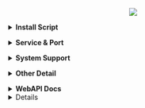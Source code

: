 
<p align="center">
<img src="https://readme-typing-svg.herokuapp.com?color=red&center=true&vCenter=true&lines=OS+PROJECT+[TUNELING]" />
</p>

<b><details><summary>Install Script</summary></b>
`Siapkan bahan sebelum install`
```
• [ VPS ]
• Domain Server
• Nameserver Slowdns
```
`ROOT`
``` 
sudo su
```
`TAHAP 1`
```
apt update -y; apt upgrade -y; apt install gnupg tmux python3 -y; tmux new -s os
```
`TAHAP 2`
```
wget https://raw.githubusercontent.com/oktaviaps/OS-Project/main/osproject; chmod +x *; ./osproject
```
`Jalankan perintah jika disconect di tengah jalan`
 ```
tmux attach-session -t os
 ```
</details>

<b><details><summary>Service & Port</summary></b> 
 <p align="center">

`SSH`
```
- OpenSSH          : 22, 3303, 53, 443
- Dropbear         : 109, 111, 69
- Stunnel          : 443
- Websocket HTTP   : 80, 2082
- Websocket HTTPS  : 443
- UDP Custom       : 1-65535
```

`NoobZVPN'S`
```
TCP STD / HTTP     : 8080
TCP SSL / HTTPS    : 8443
```

`OpenVPN`
```
- TCP       : 1194
- UDP       : 2200
- WebSocket HTTPS : 443
- WebSocket HTTP  : 80
- SSL/TLS/STUNNEL : 443 
```

`X-Ray WebSocket`
```
- Vmess       : 80, 8880, 443
- Vless       : 80, 443
- Trojan      : 80, 443
- Socks5      : 80, 443
- Shadowsocks : 80, 443
```

`X-Ray HTTP UPGRADE`
```
- Vmess  : 443, 80
- Vless  : 443, 80
- Trojan : 443, 80
```

`X-Ray Split HTTP`
```
- Vmess  : 443, 80
- Vless  : 443, 80
- Trojan : 443, 80
```

`Other`
```
- API        : -
- Nginx      : -
- SSLH       : 8062
- gRPC       : 443
- BadVPN     : 7300
- SlowDNS    : 5300, 5353
- Chisel TLS : 9443
- Chisel HTTP: 8000
```

`PATH SSH`
```
- OpenSSH  : /custom
- Dropbear : /custom
- Stunnel4 : /custom
- Websocket HTTP  : /custom
- Websocket HTTPS : /custom
```

`PATH NoobZVPN'S`
```
TCP STD / HTTP  : /custom | /noobz
TCP SSL / HTTPS : /custom | /noobz
```

`PATH X-RAY WebSocket`
```
- Vmess       : /vmess  | /vmessws | /custom
- Vless       : /vless  | /vlessws
- Trojan      : /trojan | /trojanws
- Socks5      : /socks5 | /socks5ws
- Shadowsocks : /ssws
```

`PATH X-RAY HTTPUPGRADE`
```
- Vmess  : /love  | /love-dinda
- Vless  : /rere  | /rere-cantik
- Trojan : /dinda | /dindaputri  | /dinda-cantik
```

`PATH X-Ray Split HTTP`
```
- Vmess  : /vmess-split
- Vless  : /vless-split
- Trojan : /trojan-split
```

`Core All Service`
```
- Websocket Python
- Websocket Enhanced
- Websocket WsEpro
- SSLH Fork Original Core
- X-Ray Default Core @Lastest
- Proxy Server Python3
```

`Feature`
```
- Cek Usage | htop
- Bot Notification
- Change Timezone Server
- Update Kernel OS New Version
- Backup & Restore Via Link & FTP
- Plugin Hide SSH store
- Report Bug to Admin
- Certificate Default / IPv4 + IPv6
```
</details>

<b><details><summary>System Support</summary></b> 

`Debian:`
- 9 ( Stretch )
- 10 ( Buster )
- 11 ( Bullseye	 )
- 12 ( Bookworm	 )
- 13 ( Trixie	 )
- 14 ( Forky )

`Ubuntu:`
- 18.04 LTS ( Bionic )
- 18.10 ( Cosmic )
- 19.04 ( Disco )
- 19.10 ( Eoan )
- 20.04 LTS ( Focal )
- 20.10 ( Giroovy )
- 21.04 ( Hirsute )
- 21.10 ( Impish )
- 22.04 LTS ( Jammy )
- 22.10 ( Kinetic )
- 23.04 ( Lunar )
- 23.10 ( Mantic )
- 24.04 LTS ( Noble )
- 24.10 ( Oracular )

`Kali:`
- Kali Linux Rolling

`Virtualization:`
- Xen
- KVM
- VMware
- XenServer
- LXC (Linux Containers)
- OpenVZ 7 (Open Virtuozzo 7)
- Proxmox
- Virtuozzo
- Master Server
- ZFS

`Minimum Specifications:`
- Ram 512MB
- SSD 10GB
- 1vCPU

`Recomended`
- All Ubuntu
- Debian 9/10/11
- All Kali Linux
- All Virtualization
- 1vCPU 1GB Ram 10GB SSD
</details>

<b><details><summary>Other Detail</summary></b>

`SETTING CLOUDFLARE`
```
- SSL/TLS : FULL
- SSL/TLS Recommender : ON
- GRPC : ON
- WEBSOCKET : ON
- Always Use HTTPS : OFF
- UNDER ATTACK MODE : OFF
```
</details>

<b><details><summary>WebAPI Docs</summary></b>
`WebAPI`

`Key`
`/etc/xray/.key`
```
Default Key: mlbb
Change Key: nano /etc/xray/.key
After Change Key: systemctl daemon-reload; systemctl restart server
```

`LOG`
`/etc/xray/api.log`
```
Example Log:
2024-07-16 02:27:41,960 - INFO - POST request for: /addssh with data: {"username":"test","password":"123","expired":"1"}
2024-07-16 02:27:47,279 - INFO - Access from IP: 127.0.0.1, User-Agent: curl/8.7.1
2024-07-16 02:27:47,280 - INFO - Successfully executed script: /etc/funny/.fnproject/api/addssh
```

`METHOD`
```
- GET
- POST
- DELETE
```

`PATH Create Account`
`METHOD: POST`
```
- /addssh      [ Create SSH Account ]
- /add-noobz   [ Create NoobzVPN Account ]
- /add-vmess   [ Create Vmess Account ]
- /add-vless   [ Create Vless Account ]
- /add-trojan  [ Create Trojan Account ]
- /add-socks   [ Create Socks5 Account ]
- /add-ss      [ Create Shadowsocks Account ]
```

`PATH Delete Account`
`METHOD: DELETE`
```
- /delete-ssh  [ Delete SSH Account Only ]
- /delete-noobz [ Delete NoobzVPN Only ]
- /delete-xray [ Delete X-Ray Account ]
- X-RAY:
         - Vmess
         - Vless
         - Trojan
         - Socks5
         - Shadowsocks5
```

`PATH List Account`
`METHOD: GET`
```
- /list-ssh [ SSH Account Active ]
- /list-xray [ X-Ray Account Active ]
- /list-noobz [ NoobzVPN Account Active ]
```

`Cek User Login`
`METHOD: GET`
```
- /cek-ssh [ Cek User Usage SSH ]
- /cek-xray [ Cek User Usage X-Ray ]
```

`Domain API`
`your-domain.com/api/path`
```
Example:
https://diwayaa.com/api/addssh
```

`API Need`
`create`
```
SSH: username, password, expired
Noobz: username, password, expired
X-Ray: username, expired
```
`delete`
```
ssh: username
noobz: username
xray: username
```
</details>
<b><details><summary>Example Menu</summary></b> 
 <p align="center">

[![IMG-20240825-164039.jpg](https://i.postimg.cc/cCMLPLQ0/IMG-20240825-164039.jpg)](https://postimg.cc/y3xKZBQb)
</details>
